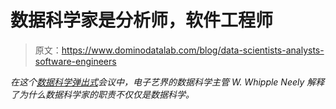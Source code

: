 # 数据科学家是分析师，软件工程师

> 原文：<https://www.dominodatalab.com/blog/data-scientists-analysts-software-engineers>

*在这个[数据科学弹出式](https://popup.dominodatalab.com?utm_source=blog&utm_medium=post&utm_campaign=data-scientists-analysts-software-engineers)会议中，电子艺界的数据科学主管 W. Whipple Neely 解释了为什么数据科学家的职责不仅仅是数据科学。*